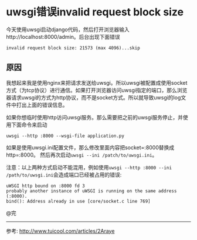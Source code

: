 uwsgi错误invalid request block size
===========================
今天使用uwsgi启动django代码，然后打开浏览器输入http://localhost:8000/admin。后台出现下面错误

    invalid request block size: 21573 (max 4096)...skip
    
## 原因
我想起来我是使用nginx来把请求发送给uwsgi。所以uwsgi被配置成使用socket方式（为tcp协议）进行通信。如果打开浏览器访问uwsgi指定的端口，那么浏览器请求uwsgi的方式为http协议，而不是socket方式。所以就导致uwsgi的log文件中打出上面的错误信息。

如果你想临时使用http访问uwsgi服务。那么需要把之前的uwsgi服务停止，并使用下面命令来启动
```
uwsgi --http :8000 --wsgi-file application.py
```
如果是使用uwsgi.ini配置文件，那么修改里面内容把socket=:8000替换成http=:8000。
然后再次启动`uwsgi --ini /patch/to/uwsgi.ini`。

注意：以上两种方式启动不能混用，例如使用`uwsgi --http :8000 --ini /path/to/uwsgi.ini`会造成端口已经被占用的错误:

```
uWSGI http bound on :8000 fd 3
probably another instance of uWSGI is running on the same address (:8000).
bind(): Address already in use [core/socket.c line 769]
```

@完

---------------
参考: <http://www.tuicool.com/articles/2Araye>